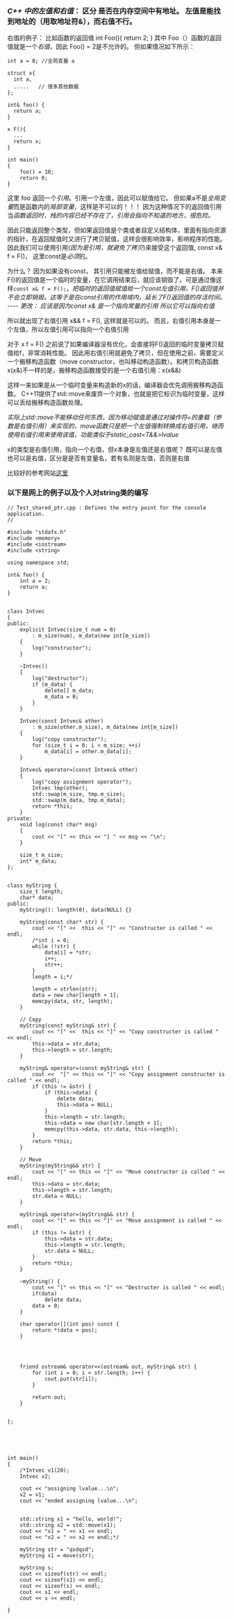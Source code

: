 ### *C++ 中的左值和右值*： 区分 是否在内存空间中有地址。 左值是能找到地址的（用取地址符&），而右值不行。 

右值的例子： 比如函数的返回值 int Foo(){ return 2; } 其中 Foo（）函数的返回值就是一个*右值*，因此 Foo() = 2是不允许的。 但如果情况如下所示：

```
int a = 0; //全局变量 a

struct x{
  int a,
  .....   // 很多其他数据
};

int& foo() {
  return a;
}

x F(){
  ...
  return x;
}

int main()
{
    foo() = 10;
    return 0;
}
```
这里 foo 返回一个*引用*。引用一个左值，因此可以赋值给它。 但如果a不是*全局变量*而是函数内的*局部变量*，这样是不可以的！！！ 因为这种情况下的返回值引用当*函数返回时，栈的内容已经不存在了，引用会指向不知道的地方，很危险。*

因此只能返回整个类型，但如果返回值是个类或者自定义结构体，里面有指向资源的指针，在返回赋值时又进行了拷贝赋值，这样会很影响效率，影响程序的性能。 因此我们可以使用引用(*因为是引用，就避免了拷贝*)来接受这个返回值, const x& f = F()， 这里const是*必须*的。

为什么？ 因为如果没有const， 其引用只能被左值给赋值，而不能是右值。  本来F()的返回值是一个临时的变量，在它调用结束后，就应该销毁了。可是通过像这样```const x& f = F();```，*把临时的返回值赋值给一个const左值引用，F()返回值并不会立即销毁。这等于是在const引用的作用域内，延长了F()返回值的存活时间。  ---- 更改： 应该是因为const x& 是一个指向常量的引用 所以它可以指向右值*

所以就出现了右值引用 x&& f = F(), 这样就是可以的。 而且，右值引用本身是一个左值，所以左值引用可以指向一个右值引用

对于 x f = F() 之前说了如果编译器没有优化，会直接将F()返回的临时变量拷贝赋值给f，非常消耗性能。 因此用右值引用就避免了拷贝，但在使用之前，需要定义一个搬移构造函数（move constructor，也叫移动构造函数）。和拷贝构造函数x(x&)不一样的是，搬移构造函数接受的是一个右值引用：x(x&&)

这样一来如果是从一个临时变量来构造新的x的话，编译器会优先调用搬移构造函数。 C++11提供了std::move来废弃一个对象，也就是把它标识为临时变量，这样可以丢给搬移构造函数处理。

*实际上std::move不能移动任何东西，因为移动赋值是通过对操作符=的重载（参数是右值引用）来实现的，move函数只是把一个左值强制转换成右值引用，继而使用右值引用来使用该值，功能类似于static_cast<T&&>lvalue*

x的类型是右值引用，指向一个右值，但x本身是左值还是右值呢？  既可以是左值也可以是右值，区分是是否有变量名，若有名则是左值，否则是右值

比较好的参考网站[这里](https://www.bogotobogo.com/cplusplus/C11/5_C11_Move_Semantics_Rvalue_Reference.php)


### 以下是网上的例子以及个人对string类的编写

```
// Test_shared_ptr.cpp : Defines the entry point for the console application.
//

#include "stdafx.h"
#include <memory>
#include <iostream>
#include <string>

using namespace std;

int& foo() {
	int a = 2;
	return a;
}


class Intvec
{
public:
	explicit Intvec(size_t num = 0)
		: m_size(num), m_data(new int[m_size])
	{
		log("constructor");
	}

	~Intvec()
	{
		log("destructor");
		if (m_data) {
			delete[] m_data;
			m_data = 0;
		}
	}

	Intvec(const Intvec& other)
		: m_size(other.m_size), m_data(new int[m_size])
	{
		log("copy constructor");
		for (size_t i = 0; i < m_size; ++i)
			m_data[i] = other.m_data[i];
	}

	Intvec& operator=(const Intvec& other)
	{
		log("copy assignment operator");
		Intvec tmp(other);
		std::swap(m_size, tmp.m_size);
		std::swap(m_data, tmp.m_data);
		return *this;
	}
private:
	void log(const char* msg)
	{
		cout << "[" << this << "] " << msg << "\n";
	}

	size_t m_size;
	int* m_data;
};


class myString {
	size_t length;
	char* data;
public:
	myString(): length(0), data(NULL) {}

	myString(const char* str) {
		cout << "[" <<  this << "]" << "Constructer is called " << endl;
		/*int i = 0;
		while (!str) {
			data[i] = *str;
			i++;
			str++;
		}
		length = i;*/
		
		length = strlen(str);
		data = new char[length + 1];
		memcpy(data, str, length);
	}

	// Copy
	myString(const myString& str) {
		cout << "[" <<  this << "]" << "Copy constructer is called " << endl;
		this->data = str.data;
		this->length = str.length;
	}

	myString& operator=(const myString& str) {
		cout <<  "[" << this << "]" << "Copy assignment constructer is called " << endl;
		if (this != &str) {
			if (this->data) {
				delete data;
				this->data = NULL;
			}
			this->length = str.length;
			this->data = new char[str.length + 1];
			memcpy(this->data, str.data, this->length);
		}
		return *this;
	}

	// Move
	myString(myString&& str) {
		cout << "[" << this << "]" << "Move constructer is called " << endl;
		this->data = str.data;
		this->length = str.length;
		str.data = NULL;
	}

	myString& operator=(myString&& str) {
		cout << "[" << this << "]" << "Move assignment is called " << endl;
		if (this != &str) {
			this->data = str.data;
			this->length = str.length;
			str.data = NULL;
		}
		return *this;
	}

	~myString() {
		cout << "[" << this << "]" << "Destructer is called " << endl;
		if(data)
			delete data; 
		data = 0; 
	}

	char operator[](int pos) const {
		return *(data + pos);
	}




	friend ostream& operator<<(ostream& out, myString& str) {
		for (int i = 0; i < str.length; i++) {
			cout.put(str[i]);
		}

		return out;
	}


};





int main()
{
	/*Intvec v1(20);
	Intvec v2;

	cout << "assigning lvalue...\n";
	v2 = v1;
	cout << "ended assigning lvalue...\n";


	std::string x1 = "hello, world!";
	std::string x2 = std::move(x1);
	cout << "x1 = " << x1 << endl;
	cout << "x2 = " << x2 << endl;*/

	myString str = "qsdqsd";
	myString s1 = move(str);

	myString s;
	cout << sizeof(str) << endl;
	cout << sizeof(s1) << endl;
	cout << sizeof(s) << endl;
	cout << s1 << endl;
	cout << s << endl;

}

```
